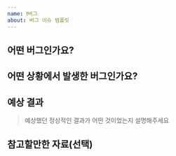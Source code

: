 ```yaml
---
name: ❗️버그
about: 버그 이슈 템플릿
---
```


<!-- 제목 예시 (복사붙여넣기 해서 사용) -->
<!-- ❗[버그] 무슨 버그 수정 필요 -->

## 어떤 버그인가요?

## 어떤 상황에서 발생한 버그인가요?

## 예상 결과

> 예상했던 정상적인 결과가 어떤 것이었는지 설명해주세요

## 참고할만한 자료(선택)
